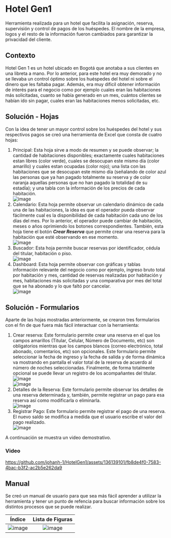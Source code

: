 # Hotel Gen1
Herramienta realizada para un hotel que facilita la asignación, reserva, supervisión y control de pagos de los huéspedes. El nombre de la empresa, logos y el resto de la información fueron cambiados para garantizar la privacidad del cliente.

## Contexto
Hotel Gen 1 es un hotel ubicado en Bogotá que anotaba a sus clientes en una libreta a mano. Por lo anterior, para este hotel era muy demorado y no se llevaba un control óptimo sobre los huéspedes del hotel ni sobre el dinero que les faltaba pagar. Además, era muy dificil obtener información de interés para el negocio como por ejemplo cuales eran las habitaciones más solicitadas, cuanto se había generado en un mes, cuántos clientes se habían ido sin pagar, cuales eran las habitaciones menos solicitadas, etc.

## Solución - Hojas
Con la idea de tener un mayor control sobre los huéspedes del hotel y sus respectivos pagos se creó una herramienta de Excel que consta de cuatro hojas:
1. Principal: Esta hoja sirve a modo de resumen y se puede observar; la cantidad de habitaciones disponibles; exactamente cuales habitaciones estan libres (color verde), cuales se desocupan este mismo día (color amarillo) y cuales estan ocupadas (color rojo); una lista con las habitaciones que se desocupan este mismo día (señalando de color azul las personas que ya han pagado totalmente su reserva y de color naranja aquellas personas que no han pagado la totalidad de su estadía); y una tabla con la información de los precios de cada habitación. <br> ![image](https://github.com/johanh-1/HotelGen1/assets/136139101/a464884d-77c6-40ac-a8c0-55978860edf0)
2. Calendario: Esta hoja permite observar un calendario dinámico de cada una de las habitaciones, la idea es que el operador pueda observar fácilmente cual es la disponibilidad de cada habitación cada uno de los días del mes. Por lo anterior, el operador puede cambiar de habitación, meses o años oprimiendo los botones correspondientes. También, esta hoja tiene el botón ***Crear Reserva*** que permite crear una reserva para la habitación que esté observando en ese momento. <br> ![image](https://github.com/johanh-1/HotelGen1/assets/136139101/c5db176a-b43d-4629-97da-d3f9180ff6e3)
3. Buscador: Esta hoja permite buscar reservas por identificador, cédula del titular, habitación o piso. <br> ![image](https://github.com/johanh-1/HotelGen1/assets/136139101/95bded17-7f30-4d7c-89de-0e9c9b4dcac7)
4. Dashboard: Esta hoja permite observar con gráficas y tablas información relevante del negocio como por ejemplo, ingreso bruto total por habitación y mes, cantidad de reservas realizadas por habitación y mes, habitaciones más solicitadas y una comparativa por mes del total que se ha abonado y lo que faltó por cancelar. <br> ![image](https://github.com/johanh-1/HotelGen1/assets/136139101/58bf334c-3890-42bd-87bf-2b8f024c742c)

## Solución - Formularios
Aparte de las hojas mostradas anteriormente, se crearon tres formularios con el fin de que fuera más fácil interactuar con la herramienta:

1. Crear reserva: Este formulario permite crear una reserva en el que los campos amarillos (Titular, Celular, Número de Documento, etc) son obligatorios mientras que los campos blancos (correo electrónico, total abonado, comentarios, etc) son opcionales. Este formulario permite seleccionar la fecha de ingreso y la fecha de salida y de forma dinámica va mostrando en pantalla el valor total de la reserva de acuerdo al número de noches seleccionadas. Finalmente, de forma totalmente opcional se puede llevar un registro de los acompañantes del titular. <br> ![image](https://github.com/johanh-1/HotelGen1/assets/136139101/d56e6a68-b3ea-49b7-8d60-d381e086ca32) <br> ![image](https://github.com/johanh-1/HotelGen1/assets/136139101/8490494c-b07b-4d6e-bb5b-f4caa2a8477d)
2. Detalles de la Reserva: Este formulario permite observar los detalles de una reserva determinada y, también, permite registrar un pago para esa reserva así como modificarla o eliminarla. <br> ![image](https://github.com/johanh-1/HotelGen1/assets/136139101/eef52697-ce78-4401-9d34-39cebae961ce)
3. Registrar Pago: Este formulario permite registrar el pago de una reserva. El nuevo saldo se modifica a medida que el usuario escribe el valor del pago realizado. <br> ![image](https://github.com/johanh-1/HotelGen1/assets/136139101/0332c668-f593-4bad-a6d6-8c4d4e33905d)

A continuación se muestra un video demostrativo.

### Video 
https://github.com/johanh-1/HotelGen1/assets/136139101/fb8de4f0-7583-4bac-b3f2-ac2b5e262da9

## Manual
Se creó un manual de usuario para que sea más fácil aprender a utilizar la herramienta y tener un punto de refencia para buscar información sobre los distintos procesos que se puede realizar.





Índice             |  Lista de Figuras
:-------------------------:|:-------------------------:
![image](https://github.com/johanh-1/HotelGen1/assets/136139101/c19e7973-d5ff-4409-81b9-8394cef3f39b)  |  ![image](https://github.com/johanh-1/HotelGen1/assets/136139101/7e6e7b2a-10be-4252-85f9-f33be92401ab)
